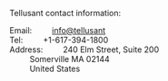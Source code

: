 Tellusant contact information:  

Email:&nbsp;&nbsp;&nbsp;&nbsp;&nbsp;&nbsp;&nbsp;&nbsp;  [info@tellusant](info@tellusant)  
Tel:&nbsp;&nbsp;&nbsp;&nbsp;&nbsp;&nbsp;&nbsp;&nbsp;  +1-617-394-1800  
Address:&nbsp;&nbsp;&nbsp;&nbsp;&nbsp;&nbsp;&nbsp;&nbsp;  240 Elm Street, Suite 200  
&nbsp;&nbsp;&nbsp;&nbsp;&nbsp;&nbsp;&nbsp;&nbsp;  Somerville MA 02144  
&nbsp;&nbsp;&nbsp;&nbsp;&nbsp;&nbsp;&nbsp;&nbsp;  United States
